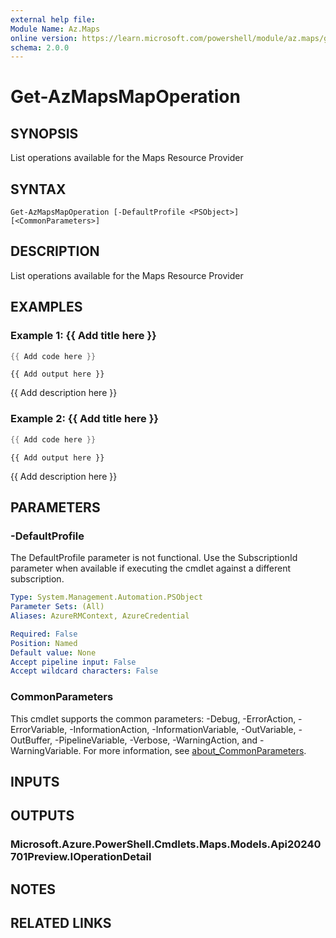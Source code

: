 ```yaml
---
external help file:
Module Name: Az.Maps
online version: https://learn.microsoft.com/powershell/module/az.maps/get-azmapsmapoperation
schema: 2.0.0
---
```


# Get-AzMapsMapOperation

## SYNOPSIS
List operations available for the Maps Resource Provider

## SYNTAX

```
Get-AzMapsMapOperation [-DefaultProfile <PSObject>] [<CommonParameters>]
```

## DESCRIPTION
List operations available for the Maps Resource Provider

## EXAMPLES

### Example 1: {{ Add title here }}
```powershell
{{ Add code here }}
```

```output
{{ Add output here }}
```

{{ Add description here }}

### Example 2: {{ Add title here }}
```powershell
{{ Add code here }}
```

```output
{{ Add output here }}
```

{{ Add description here }}

## PARAMETERS

### -DefaultProfile
The DefaultProfile parameter is not functional.
Use the SubscriptionId parameter when available if executing the cmdlet against a different subscription.

```yaml
Type: System.Management.Automation.PSObject
Parameter Sets: (All)
Aliases: AzureRMContext, AzureCredential

Required: False
Position: Named
Default value: None
Accept pipeline input: False
Accept wildcard characters: False
```

### CommonParameters
This cmdlet supports the common parameters: -Debug, -ErrorAction, -ErrorVariable, -InformationAction, -InformationVariable, -OutVariable, -OutBuffer, -PipelineVariable, -Verbose, -WarningAction, and -WarningVariable. For more information, see [about_CommonParameters](http://go.microsoft.com/fwlink/?LinkID=113216).

## INPUTS

## OUTPUTS

### Microsoft.Azure.PowerShell.Cmdlets.Maps.Models.Api20240701Preview.IOperationDetail

## NOTES

## RELATED LINKS

